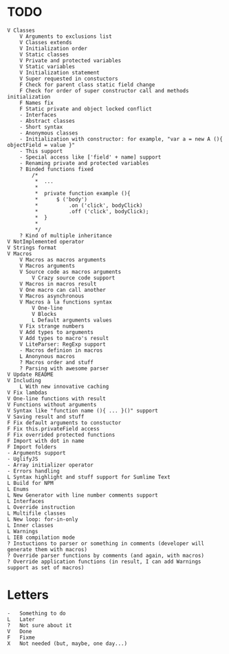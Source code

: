 # TODO
	V Classes
		V Arguments to exclusions list
		V Classes extends
		V Initialization order
		V Static classes
		V Private and protected variables
		V Static variables
		V Initialization statement
		V Super requested in constuctors
		F Check for parent class static field change
		F Check for order of super constructor call and methods initialization
		F Names fix
		F Static private and object locked conflict
		- Interfaces
		- Abstract classes
		- Short syntax
		- Anonymous classes
		- Initialization with constructor: for example, "var a = new A (){ objectField = value }"
		- This support
		- Special access like ['field' + name] support
		- Renaming private and protected variables
		? Binded functions fixed 
			/*
			 * 	...
			 * 	
			 * 	private function example (){
			 *		$ ('body')
			 * 			.on ('click', bodyClick)
			 * 			.off ('click', bodyClick);
			 * 	}
			 * 	
			 */
		? Kind of multiple inheritance 
	V NotImplemented operator
	V Strings format
	V Macros
		V Macros as macros arguments
		V Macros arguments
		V Source code as macros arguments
			V Crazy source code support
		V Macros in macros result
		V One macro can call another
		V Macros asynchronous
		V Macros à la functions syntax
			V One-line
			V Blocks
			L Default arguments values
		V Fix strange numbers
		V Add types to arguments
		V Add types to macro's result
		V LiteParser: RegExp support
		- Macros definion in macros
		L Anonynous macros
		? Macros order and stuff
		? Parsing with awesome parser
	V Update README
	V Including
		L With new innovative caching
	V Fix lambdas
	V One-line functions with result
	V Functions without arguments
	V Syntax like "function name (){ ... }()" support
	V Saving result and stuff
	F Fix default arguments to constuctor
	F Fix this.privateField access
	F Fix overrided protected functions
	F Import with dot in name
	F Import folders
	- Arguments support
	- UglifyJS
	- Array initializer operator
	- Errors handling
	L Syntax highlight and stuff support for Sumlime Text
	L Build for NPM
	L Enums
	L New Generator with line number comments support
	L Interfaces
	L Override instruction
	L Multifile classes
	L New loop: for-in-only
	L Inner classes
	L Warnings
	L IE8 compilation mode
	? Instuctions to parser or something in comments (developer will generate them with macros)
	? Override parser functions by comments (and again, with macros)
	? Override application functions (in result, I can add Warnings support as set of macros)

# Letters
	- 	Something to do
	L 	Later
	? 	Not sure about it
	V 	Done
	F 	Fixme
	X 	Not needed (but, maybe, one day...)